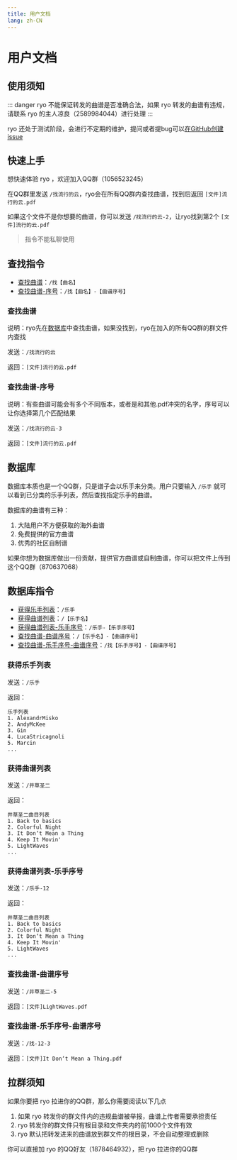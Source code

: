 ```yaml
---
title: 用户文档
lang: zh-CN
---
```


# 用户文档

## 使用须知

::: danger
ryo 不能保证转发的曲谱是否准确合法，如果 ryo 转发的曲谱有违规，请联系 ryo 的主人凉良（2589984044）进行处理
:::

ryo 还处于测试阶段，会进行不定期的维护，提问或者提bug可以[在GitHub创建issue](https://github.com/korin5/ryo_bot/issues/new)

## 快速上手

想快速体验 ryo ，欢迎加入QQ群（1056523245）

在QQ群里发送 `/找流行的云`，ryo会在所有QQ群内查找曲谱，找到后返回 `[文件]流行的云.pdf`

如果这个文件不是你想要的曲谱，你可以发送 `/找流行的云-2`，让ryo找到第2个 `[文件]流行的云.pdf`

> 指令不能私聊使用

## 查找指令

- [查找曲谱](#查找曲谱)：`/找【曲名】`
- [查找曲谱-序号](#查找曲谱-序号)：`/找【曲名】-【曲谱序号】`

### 查找曲谱

说明：ryo先在[数据库](#数据库)中查找曲谱，如果没找到，ryo在加入的所有QQ群的群文件内查找

发送：`/找流行的云`

返回：`[文件]流行的云.pdf`

### 查找曲谱-序号

说明：有些曲谱可能会有多个不同版本，或者是和其他.pdf冲突的名字，序号可以让你选择第几个匹配结果

发送：`/找流行的云-3`

返回：`[文件]流行的云.pdf`

## 数据库

数据库本质也是一个QQ群，只是谱子会以乐手来分类。用户只要输入 `/乐手` 就可以看到已分类的乐手列表，然后查找指定乐手的曲谱。

数据库的曲谱有三种：

1. 大陆用户不方便获取的海外曲谱
2. 免费提供的官方曲谱
3. 优秀的社区自制谱

如果你想为数据库做出一份贡献，提供官方曲谱或自制曲谱，你可以把文件上传到这个QQ群（870637068）

## 数据库指令

- [获得乐手列表](#获得乐手列表)：`/乐手`
- [获得曲谱列表](#获得曲谱列表)：`/【乐手名】`
- [获得曲谱列表-乐手序号](#获得曲谱列表-乐手序号)：`/乐手-【乐手序号】`
- [查找曲谱-曲谱序号](#查找曲谱-曲谱序号)：`/【乐手名】-【曲谱序号】`
- [查找曲谱-乐手序号-曲谱序号](#查找曲谱-乐手序号-曲谱序号)：`/找【乐手序号】-【曲谱序号】`

### 获得乐手列表

发送：`/乐手`

返回：
```:no-line-numbers
乐手列表
1. AlexandrMisko
2. AndyMcKee
3. Gin
4. LucaStricagnoli
5. Marcin
...
```

### 获得曲谱列表

发送：`/井草圣二`

返回：
```:no-line-numbers
井草圣二曲目列表
1. Back to basics
2. Colorful Night
3. It Don‘t Mean a Thing
4. Keep It Movin' 
5. LightWaves
...
```

### 获得曲谱列表-乐手序号

发送：`/乐手-12`

返回：
```:no-line-numbers
井草圣二曲目列表
1. Back to basics
2. Colorful Night
3. It Don‘t Mean a Thing
4. Keep It Movin' 
5. LightWaves
...
```

### 查找曲谱-曲谱序号

发送：`/井草圣二-5`

返回：`[文件]LightWaves.pdf`

### 查找曲谱-乐手序号-曲谱序号

发送：`/找-12-3`

返回：`[文件]It Don‘t Mean a Thing.pdf`

## 拉群须知

如果你要把 ryo 拉进你的QQ群，那么你需要阅读以下几点

1. 如果 ryo 转发你的群文件内的违规曲谱被举报，曲谱上传者需要承担责任
2. ryo 转发你的群文件只有根目录和文件夹内的前1000个文件有效
3. ryo 默认把转发进来的曲谱放到群文件的根目录，不会自动整理或删除

你可以直接加 ryo 的QQ好友（1878464932），把 ryo 拉进你的QQ群
